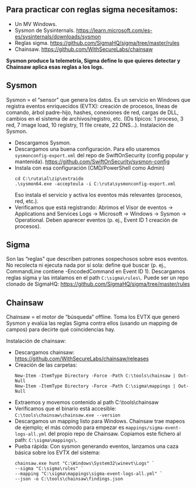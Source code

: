 ## Para practicar con reglas sigma necesitamos:
- Un MV Windows.
- Sysmon de Sysinternals. https://learn.microsoft.com/es-es/sysinternals/downloads/sysmon
- Reglas sigma. https://github.com/SigmaHQ/sigma/tree/master/rules
- Chainsaw. https://github.com/WithSecureLabs/chainsaw

**Sysmon produce la telemetría, Sigma define lo que quieres detectar y Chainsaw aplica esas reglas a los logs.**

## Sysmon
Sysmon = el “sensor” que genera los datos.
Es un servicio en Windows que registra eventos enriquecidos (EVTX): creación de procesos, líneas de comando, árbol padre-hijo, hashes, conexiones de red, cargas de DLL, cambios en el sistema de archivos/registro, etc. (IDs típicos: 1 proceso, 3 red, 7 image load, 10 registry, 11 file create, 22 DNS…).
Instalación de Sysmon.
- Descargamos Sysmon.
- Descargamos una buena configuración. Para ello usaremos `sysmonconfig-export.xml` del repo de SwiftOnSecurity (config popular y mantenida). https://github.com/SwiftOnSecurity/sysmon-config
- Instala con esa configuración (CMD/PowerShell como Admin)
  ```
  cd C:\ruta\al\zip\extraido
  .\sysmon64.exe -accepteula -i C:\ruta\sysmonconfig-export.xml
  ```
  Eso instala el servicio y activa los eventos más relevantes (procesos, red, etc.). 
- Verificamos que está registrando: Abrimos el Visor de eventos → Applications and Services Logs → Microsoft → Windows → Sysmon → Operational. Deben aparecer eventos (p. ej., Event ID 1 creación de procesos).

## Sigma
Son las “reglas” que describen patrones sospechosos sobre esos eventos. No recolecta ni ejecuta nada por sí sola: define qué buscar (p. ej., CommandLine contiene -EncodedCommand en Event ID 1).
Descargamos reglas sigma y las intalamos en el path `C:\sigma\rules\`. Puede ser un repo clonado de SigmaHQ: https://github.com/SigmaHQ/sigma/tree/master/rules

## Chainsaw
Chainsaw = el motor de “búsqueda” offline. Toma los EVTX que generó Sysmon y evalúa las reglas Sigma contra ellos (usando un mapping de campos) para decirte qué coincidencias hay.

Instalación de chainsaw:
- Descargamos chainsaw: https://github.com/WithSecureLabs/chainsaw/releases
- Creación de las carpetas:
  ```
  New-Item -ItemType Directory -Force -Path C:\tools\chainsaw | Out-Null
  New-Item -ItemType Directory -Force -Path C:\sigma\mappings | Out-Null
  ```
- Extraemos y movemos contenido al path C:\tools\chainsaw
- Verificamos que el binario está accesible: `C:\tools\chainsaw\chainsaw.exe --version`
- Descargamos un mapping listo para Windows. Chainsaw trae mapeos de ejemplo; el más cómodo para empezar es `mappings/sigma-event-logs-all.yml` del propio repo de Chainsaw. Copiamos este fichero al path: `C:\sigma\mappings\`.
- Pueba rápida: Con sysmon generando eventos, lanzamos una caza básica sobre los EVTX del sistema:
  ```
  chainsaw.exe hunt "C:\Windows\System32\winevt\Logs" `
  --sigma "C:\sigma\rules" `
  --mapping "C:\sigma\mappings\sigma-event-logs-all.yml" `
  --json -o C:\tools\chainsaw\findings.json
  ```

